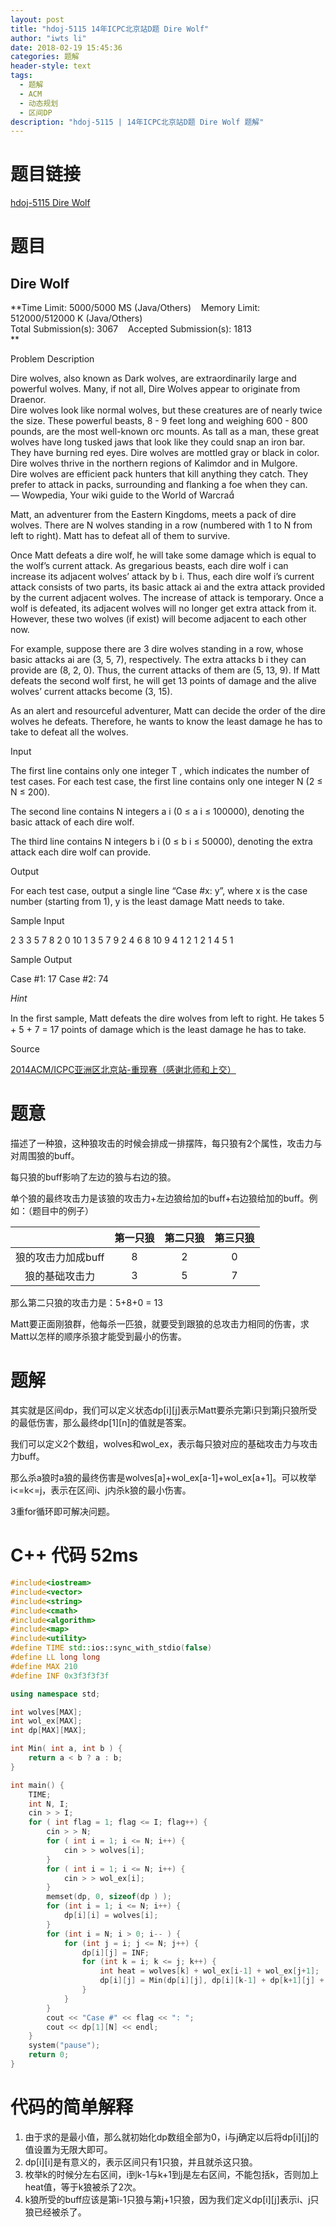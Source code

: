 ```yaml
---
layout: post
title: "hdoj-5115 14年ICPC北京站D题 Dire Wolf"
author: "iwts li"
date: 2018-02-19 15:45:36
categories: 题解
header-style: text
tags:
  - 题解
  - ACM
  - 动态规划
  - 区间DP
description: "hdoj-5115 | 14年ICPC北京站D题 Dire Wolf 题解"
---
```


# 题目链接  

[hdoj-5115 Dire Wolf](http://acm.hdu.edu.cn/showproblem.php?pid=5115)

# 题目

Dire Wolf
---------

**Time Limit: 5000/5000 MS (Java/Others)    Memory Limit: 512000/512000 K (Java/Others)  
Total Submission(s): 3067    Accepted Submission(s): 1813  
**  
  

Problem Description

Dire wolves, also known as Dark wolves, are extraordinarily large and powerful wolves. Many, if not all, Dire Wolves appear to originate from Draenor.  
Dire wolves look like normal wolves, but these creatures are of nearly twice the size. These powerful beasts, 8 - 9 feet long and weighing 600 - 800 pounds, are the most well-known orc mounts. As tall as a man, these great wolves have long tusked jaws that look like they could snap an iron bar. They have burning red eyes. Dire wolves are mottled gray or black in color. Dire wolves thrive in the northern regions of Kalimdor and in Mulgore.  
Dire wolves are efficient pack hunters that kill anything they catch. They prefer to attack in packs, surrounding and flanking a foe when they can.  
— Wowpedia, Your wiki guide to the World of Warcra  
  
Matt, an adventurer from the Eastern Kingdoms, meets a pack of dire wolves. There are N wolves standing in a row (numbered with 1 to N from left to right). Matt has to defeat all of them to survive.  
  
Once Matt defeats a dire wolf, he will take some damage which is equal to the wolf’s current attack. As gregarious beasts, each dire wolf i can increase its adjacent wolves’ attack by b i. Thus, each dire wolf i’s current attack consists of two parts, its basic attack ai and the extra attack provided by the current adjacent wolves. The increase of attack is temporary. Once a wolf is defeated, its adjacent wolves will no longer get extra attack from it. However, these two wolves (if exist) will become adjacent to each other now.  
  
For example, suppose there are 3 dire wolves standing in a row, whose basic attacks ai are (3, 5, 7), respectively. The extra attacks b i they can provide are (8, 2, 0). Thus, the current attacks of them are (5, 13, 9). If Matt defeats the second wolf first, he will get 13 points of damage and the alive wolves’ current attacks become (3, 15).  
  
As an alert and resourceful adventurer, Matt can decide the order of the dire wolves he defeats. Therefore, he wants to know the least damage he has to take to defeat all the wolves.

  

Input

The first line contains only one integer T , which indicates the number of test cases. For each test case, the first line contains only one integer N (2 ≤ N ≤ 200).  
  
The second line contains N integers a i (0 ≤ a i ≤ 100000), denoting the basic attack of each dire wolf.  
  
The third line contains N integers b i (0 ≤ b i ≤ 50000), denoting the extra attack each dire wolf can provide.

  

Output

For each test case, output a single line “Case #x: y”, where x is the case number (starting from 1), y is the least damage Matt needs to take.  

  

Sample Input

2 3 3 5 7 8 2 0 10 1 3 5 7 9 2 4 6 8 10 9 4 1 2 1 2 1 4 5 1

  

Sample Output

Case #1: 17 Case #2: 74

_Hint_

In the ﬁrst sample, Matt defeats the dire wolves from left to right. He takes 5 + 5 + 7 = 17 points of damage which is the least damage he has to take.

  

Source

[2014ACM/ICPC亚洲区北京站-重现赛（感谢北师和上交）](http://acm.hdu.edu.cn/search.php?field=problem&key=2014ACM%2FICPC%D1%C7%D6%DE%C7%F8%B1%B1%BE%A9%D5%BE-%D6%D8%CF%D6%C8%FC%A3%A8%B8%D0%D0%BB%B1%B1%CA%A6%BA%CD%C9%CF%BD%BB%A3%A9&source=1&searchmode=source)

# 题意

描述了一种狼，这种狼攻击的时候会排成一排摆阵，每只狼有2个属性，攻击力与对周围狼的buff。

每只狼的buff影响了左边的狼与右边的狼。

单个狼的最终攻击力是该狼的攻击力+左边狼给加的buff+右边狼给加的buff。例如：（题目中的例子）

| | 第一只狼 | 第二只狼 | 第三只狼 |
| :----: | :----: | :----: | :----: |
| 狼的攻击力加成buff | 8 | 2 | 0 |
| 狼的基础攻击力 | 3 | 5 | 7 |

那么第二只狼的攻击力是：5+8+0 = 13

Matt要正面刚狼群，他每杀一匹狼，就要受到跟狼的总攻击力相同的伤害，求Matt以怎样的顺序杀狼才能受到最小的伤害。

# 题解

其实就是区间dp，我们可以定义状态dp\[i\]\[j\]表示Matt要杀完第i只到第j只狼所受的最低伤害，那么最终dp\[1\]\[n\]的值就是答案。

我们可以定义2个数组，wolves和wol\_ex，表示每只狼对应的基础攻击力与攻击力buff。

那么杀a狼时a狼的最终伤害是wolves\[a\]+wol\_ex\[a-1\]+wol_ex\[a+1\]。可以枚举i<=k<=j，表示在区间i、j内杀k狼的最小伤害。

3重for循环即可解决问题。

# C++ 代码 52ms

```cpp
#include<iostream>
#include<vector>
#include<string>
#include<cmath>
#include<algorithm>
#include<map>
#include<utility>
#define TIME std::ios::sync_with_stdio(false)
#define LL long long
#define MAX 210
#define INF 0x3f3f3f3f

using namespace std;

int wolves[MAX];
int wol_ex[MAX];
int dp[MAX][MAX];

int Min( int a, int b ) {
	return a < b ? a : b;
}

int main() {
	TIME;
	int N, I;
	cin > > I;
	for ( int flag = 1; flag <= I; flag++) {
		cin > > N;
		for ( int i = 1; i <= N; i++) {
			cin > > wolves[i];
		}
		for ( int i = 1; i <= N; i++) {
			cin > > wol_ex[i];
		}
		memset(dp, 0, sizeof(dp ) );
		for (int i = 1; i <= N; i++) {
			dp[i][i] = wolves[i];
		}
		for (int i = N; i > 0; i-- ) {
			for (int j = i; j <= N; j++) {
				dp[i][j] = INF;
				for (int k = i; k <= j; k++) {
					int heat = wolves[k] + wol_ex[i-1] + wol_ex[j+1];
					dp[i][j] = Min(dp[i][j], dp[i][k-1] + dp[k+1][j] + heat);
				}
			}
		}
		cout << "Case #" << flag << ": ";
		cout << dp[1][N] << endl;
	}
	system("pause");
	return 0;
}
```

# 代码的简单解释

1. 由于求的是最小值，那么就初始化dp数组全部为0，i与j确定以后将dp\[i\]\[j\]的值设置为无限大即可。
2. dp\[i\]\[i\]是有意义的，表示区间只有1只狼，并且就杀这只狼。
3. 枚举k的时候分左右区间，i到k-1与k+1到j是左右区间，不能包括k，否则加上heat值，等于k狼被杀了2次。
4. k狼所受的buff应该是第i-1只狼与第j+1只狼，因为我们定义dp\[i\]\[j\]表示i、j只狼已经被杀了。